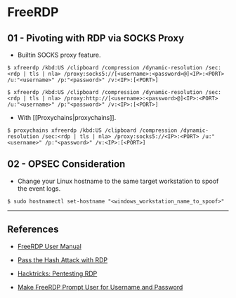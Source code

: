 # FreeRDP

## 01 - Pivoting with RDP via SOCKS Proxy

- Builtin SOCKS proxy feature.

```
$ xfreerdp /kbd:US /clipboard /compression /dynamic-resolution /sec:<rdp | tls | nla> /proxy:socks5://[<username>:<password>@]<IP>:<PORT> /u:"<username>" /p:"<password>" /v:<IP>:[<PORT>]

$ xfreerdp /kbd:US /clipboard /compression /dynamic-resolution /sec:<rdp | tls | nla> /proxy:http://[<username>:<password>@]<IP>:<PORT> /u:"<username>" /p:"<password>" /v:<IP>:[<PORT>]
```

- With [[Proxychains|proxychains]].

```
$ proxychains xfreerdp /kbd:US /clipboard /compression /dynamic-resolution /sec:<rdp | tls | nla> /proxy:socks5://<IP>:<PORT> /u:"<username>" /p:"<password>" /v:<IP>:[<PORT>]
```

## 02 - OPSEC Consideration

- Change your Linux hostname to the same target workstation to spoof the event logs.

`$ sudo hostnamectl set-hostname "<windows_workstation_name_to_spoof>"`

---
## References

- [FreeRDP User Manual](https://github.com/awakecoding/FreeRDP-Manuals/blob/master/User/FreeRDP-User-Manual.markdown)

- [Pass the Hash Attack with RDP](https://infinitelogins.com/2021/02/20/pass-the-hash-attack-with-rdp/)

- [Hacktricks: Pentesting RDP](https://book.hacktricks.xyz/pentesting/pentesting-rdp)

- [Make FreeRDP Prompt User for Username and Password](https://unix.stackexchange.com/questions/119880/make-freerdp-prompt-user-for-username-and-password)
